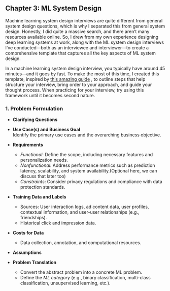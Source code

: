 ## Chapter 3: ML System Design
Machine learning system design interviews are quite different from general system design questions, which is why I separated this from general system design. Honestly, I did quite a massive search, and there aren’t many resources available online. So, I drew from my own experience designing deep learning systems at work, along with the ML system design interviews I’ve conducted—both as an interviewee and interviewer—to create a comprehensive template that captures all the key aspects of ML system design.

In a machine learning system design interview, you typically have around 45 minutes—and it goes by fast. To make the most of this time, I created this template, inspired by [this amazing guide](https://github.com/alirezadir/Machine-Learning-Interviews/blob/main/src/MLSD/ml-system-design.md) , to outline steps that help structure your interview, bring order to your approach, and guide your thought process. When practicing for your interview, try using this framework until it becomes second nature.

### 1. **Problem Formulation**

- **Clarifying Questions**

- **Use Case(s) and Business Goal**  
  Identify the primary use cases and the overarching business objective.  

- **Requirements**  
  - *Functional*: Define the scope, including necessary features and personalization needs.  
  - *Nonfunctional*: Address performance metrics such as prediction latency, scalability, and system availability.(Optional here, we can discuss that later too)
  - *Constraints*: Consider privacy regulations and compliance with data protection standards.  

- **Training Data and Labels**  
  - Sources: User interaction logs, ad content data, user profiles, contextual information, and user-user relationships (e.g., friendships).  
  - Historical click and impression data.  

- **Costs for Data**  
  - Data collection, annotation, and computational resources.  

- **Assumptions**  

- **Problem Translation**  
  - Convert the abstract problem into a concrete ML problem.  
  - Define the *ML category* (e.g., binary classification, multi-class classification, unsupervised learning, etc.).  

